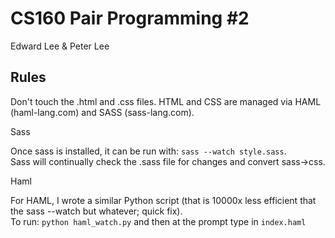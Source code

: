 CS160 Pair Programming #2
=========================

Edward Lee & Peter Lee

Rules
-----

Don't touch the .html and .css files. HTML and CSS are managed via HAML (haml-lang.com) and SASS (sass-lang.com).

Sass

Once sass is installed, it can be run with: `sass --watch style.sass`.  
Sass will continually check the .sass file for changes and convert sass->css.

Haml

For HAML, I wrote a similar Python script (that is 10000x less efficient that the sass --watch but whatever; quick fix).  
To run: `python haml_watch.py` and then at the prompt type in `index.haml`
